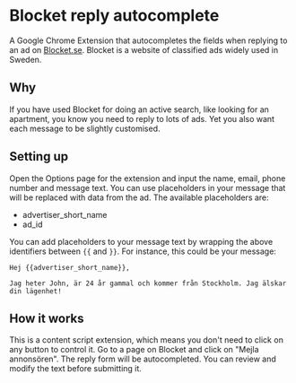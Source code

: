 Blocket reply autocomplete
==========================
A Google Chrome Extension that autocompletes the fields when replying to an ad on [Blocket.se](www.blocket.se). Blocket is a website of classified ads widely used in Sweden.

## Why
If you have used Blocket for doing an active search, like looking for an apartment, you know you need to reply to lots of ads. Yet you also want each message to be slightly customised.

## Setting up
Open the Options page for the extension and input the name, email, phone number and message text. You can use placeholders in your message that will be replaced with data from the ad. The available placeholders are:
* advertiser_short_name
* ad_id

You can add placeholders to your message text by wrapping the above identifiers between `{{` and `}}`. For instance, this could be your message:
  
  ```
  Hej {{advertiser_short_name}},
  
  Jag heter John, är 24 år gammal och kommer från Stockholm. Jag älskar din lägenhet!
  ```

## How it works
This is a content script extension, which means you don't need to click on any button to control it. Go to a page on Blocket and click on "Mejla annonsören". The reply form will be autocompleted. You can review and modify the text before submitting it.
